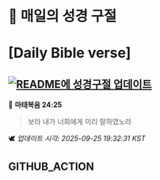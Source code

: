 # 🙏 매일의 성경 구절
# [Daily Bible verse]
## [![README에 성경구절 업데이트](https://github.com/DONGSUKA/first_test/actions/workflows/update-readme-bible.yml/badge.svg)](https://github.com/DONGSUKA/first_test/actions/workflows/update-readme-bible.yml)
<!-- START_BIBLE_VERSE -->
📖 **마태복음 24:25**
> 보라 내가 너희에게 미리 말하였노라

🕊️ _업데이트 시각: 2025-09-25 19:32:31 KST_
  <!-- END_BIBLE_VERSE -->
## GITHUB_ACTION
